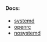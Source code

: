 #### Docs:
- [systemd](https://www.freedesktop.org/wiki/Software/systemd/)
- [openrc](https://wiki.gentoo.org/wiki/OpenRC)
- [nosystemd](https://nosystemd.org/)
